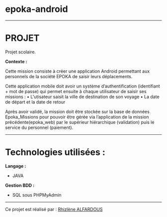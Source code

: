 # epoka-android

------------------------------------------------------------------------------------------------------------
# PROJET

Projet scolaire.

__Contexte :__

Cette mission consiste à créer une application Android permettant aux personnels de la société EPOKA de saisir leurs déplacements.

Cette application mobile doit avoir un système d’authentification (identifiant + mot de passe) qui permet ensuite à chaque utilisateur de saisir ses missions :
    • L'utisateur saisit la ville de destination de son voyage
    • La date de départ et la date de retour

Après avoir validé, la mission doit être stockée sur la base de données Epoka_Missions pour pouvoir être gérée via l’application de la mission précédente(epoka_web) par le supérieur hiérarchique (validation) puis le service du personnel (paiement).

------------------------------------------------------------------------------------------------------------

# Technologies utilisées :

__Langage :__
+ JAVA

__Gestion BDD :__
+ SQL sous PHPMyAdmin

------------------------------------------------------------------------------------------------------------


Ce projet est réalisé par : [Rhizlène ALFARDOUS](https://github.com/Rhizlene)
